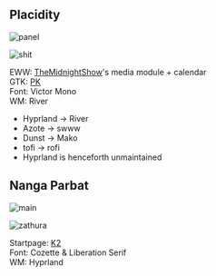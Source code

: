 ## Placidity

![panel](https://github.com/masroof-maindak/dots/assets/62666332/56deb257-2a42-4f2a-b688-3f2e0e654dc8)

![shit](https://github.com/masroof-maindak/dots/assets/62666332/ce0f47d6-651d-484b-8a01-a717427eae4e)

EWW: [TheMidnightShow](https://github.com/TheMidnightShow/dotfiles)'s media module + calendar<br>
GTK: [PK](https://github.com/prettykool/oomox-gruvish)<br>
Font: Victor Mono<br>
WM: River<br>
- Hyprland -> River
- Azote -> swww
- Dunst -> Mako
- tofi -> rofi
- Hyprland is henceforth unmaintained

## Nanga Parbat
![main](https://github.com/MujtabaAsim/dots/assets/62666332/0db21a54-51fd-4dee-b5b6-72b0a9b18fef)

![zathura](https://github.com/MujtabaAsim/dots/assets/62666332/351bf5b1-f890-43cc-baea-aa7e04f01db7)

Startpage: [K2](https://github.com/MujtabaAsim/K2)<br>
Font: Cozette & Liberation Serif<br>
WM: Hyprland<br>
